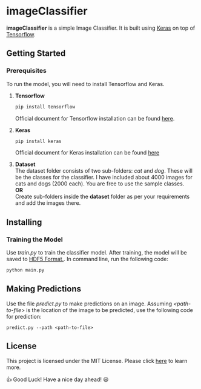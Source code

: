# imageClassifier
**imageClassifier** is a simple Image Classifier. It is built using [Keras](https://keras.io/) on top of [Tensorflow](https://www.tensorflow.org).

## Getting Started
### Prerequisites
To run the model, you will need to install Tensorflow and Keras.
1. **Tensorflow**
    ```bash
    pip install tensorflow
    ```
    Official document for Tensorflow installation can be found [here](https://www.tensorflow.org/install).
    
2. **Keras**
    ```bash
    pip install keras
    ```
    Official document for Keras installation can be found [here](https://keras.io/#installation)

3. **Dataset** <br />
    The dataset folder consists of two sub-folders: *cat* and *dog*. These will be the classes for the classifier. I have included about 4000 images for cats and dogs (2000 each).
    You are free to use the sample classes. <br />
    **OR** <br />
    Create sub-folders inside the **dataset** folder as per your requirements and add the images there.

## Installing
### Training the Model
Use *train.py* to train the classifier model. After training, the model will be saved to [HDF5 Format.](http://www.h5py.org/). In command line, run the following code:
```bash
python main.py
```
## Making Predictions
Use the file *predict.py* to make predictions on an image. Assuming *<path-to-file*> is the location of the image to be predicted, use the following code for prediction:
```angular2
predict.py --path <path-to-file>
```


## License
This project is licensed under the MIT License. Please click [here](https://opensource.org/licenses/MIT) to learn more.

:thumbsup: Good Luck! Have a nice day ahead!  :smiley: